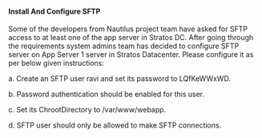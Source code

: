 #### Install And Configure SFTP

Some of the developers from Nautilus project team have asked for SFTP access to at least one of the app server in Stratos DC. After going through the requirements system admins team has decided to configure SFTP server on App Server 1 server in Stratos Datacenter. Please configure it as per below given instructions:


a. Create an SFTP user ravi and set its password to LQfKeWWxWD.

b. Password authentication should be enabled for this user.

c. Set its ChrootDirectory to /var/www/webapp.

d. SFTP user should only be allowed to make SFTP connections.
